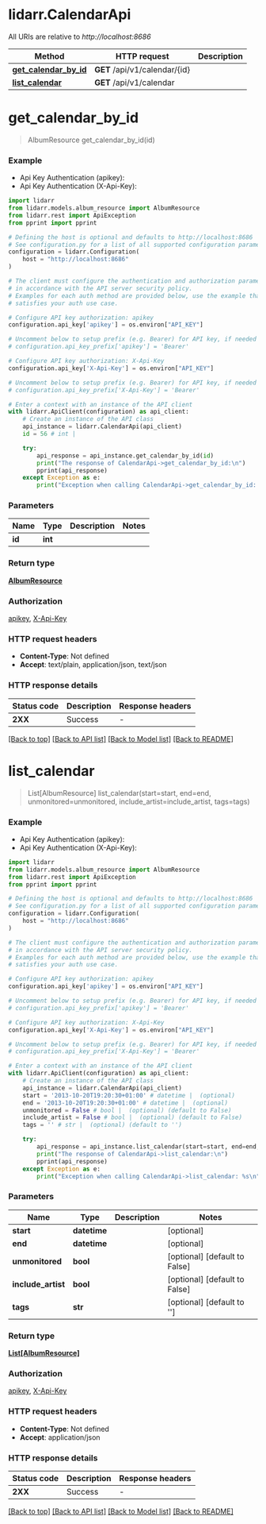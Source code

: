 # lidarr.CalendarApi

All URIs are relative to *http://localhost:8686*

Method | HTTP request | Description
------------- | ------------- | -------------
[**get_calendar_by_id**](CalendarApi.md#get_calendar_by_id) | **GET** /api/v1/calendar/{id} | 
[**list_calendar**](CalendarApi.md#list_calendar) | **GET** /api/v1/calendar | 


# **get_calendar_by_id**
> AlbumResource get_calendar_by_id(id)



### Example

* Api Key Authentication (apikey):
* Api Key Authentication (X-Api-Key):

```python
import lidarr
from lidarr.models.album_resource import AlbumResource
from lidarr.rest import ApiException
from pprint import pprint

# Defining the host is optional and defaults to http://localhost:8686
# See configuration.py for a list of all supported configuration parameters.
configuration = lidarr.Configuration(
    host = "http://localhost:8686"
)

# The client must configure the authentication and authorization parameters
# in accordance with the API server security policy.
# Examples for each auth method are provided below, use the example that
# satisfies your auth use case.

# Configure API key authorization: apikey
configuration.api_key['apikey'] = os.environ["API_KEY"]

# Uncomment below to setup prefix (e.g. Bearer) for API key, if needed
# configuration.api_key_prefix['apikey'] = 'Bearer'

# Configure API key authorization: X-Api-Key
configuration.api_key['X-Api-Key'] = os.environ["API_KEY"]

# Uncomment below to setup prefix (e.g. Bearer) for API key, if needed
# configuration.api_key_prefix['X-Api-Key'] = 'Bearer'

# Enter a context with an instance of the API client
with lidarr.ApiClient(configuration) as api_client:
    # Create an instance of the API class
    api_instance = lidarr.CalendarApi(api_client)
    id = 56 # int | 

    try:
        api_response = api_instance.get_calendar_by_id(id)
        print("The response of CalendarApi->get_calendar_by_id:\n")
        pprint(api_response)
    except Exception as e:
        print("Exception when calling CalendarApi->get_calendar_by_id: %s\n" % e)
```



### Parameters


Name | Type | Description  | Notes
------------- | ------------- | ------------- | -------------
 **id** | **int**|  | 

### Return type

[**AlbumResource**](AlbumResource.md)

### Authorization

[apikey](../README.md#apikey), [X-Api-Key](../README.md#X-Api-Key)

### HTTP request headers

 - **Content-Type**: Not defined
 - **Accept**: text/plain, application/json, text/json

### HTTP response details

| Status code | Description | Response headers |
|-------------|-------------|------------------|
**2XX** | Success |  -  |

[[Back to top]](#) [[Back to API list]](../README.md#documentation-for-api-endpoints) [[Back to Model list]](../README.md#documentation-for-models) [[Back to README]](../README.md)

# **list_calendar**
> List[AlbumResource] list_calendar(start=start, end=end, unmonitored=unmonitored, include_artist=include_artist, tags=tags)



### Example

* Api Key Authentication (apikey):
* Api Key Authentication (X-Api-Key):

```python
import lidarr
from lidarr.models.album_resource import AlbumResource
from lidarr.rest import ApiException
from pprint import pprint

# Defining the host is optional and defaults to http://localhost:8686
# See configuration.py for a list of all supported configuration parameters.
configuration = lidarr.Configuration(
    host = "http://localhost:8686"
)

# The client must configure the authentication and authorization parameters
# in accordance with the API server security policy.
# Examples for each auth method are provided below, use the example that
# satisfies your auth use case.

# Configure API key authorization: apikey
configuration.api_key['apikey'] = os.environ["API_KEY"]

# Uncomment below to setup prefix (e.g. Bearer) for API key, if needed
# configuration.api_key_prefix['apikey'] = 'Bearer'

# Configure API key authorization: X-Api-Key
configuration.api_key['X-Api-Key'] = os.environ["API_KEY"]

# Uncomment below to setup prefix (e.g. Bearer) for API key, if needed
# configuration.api_key_prefix['X-Api-Key'] = 'Bearer'

# Enter a context with an instance of the API client
with lidarr.ApiClient(configuration) as api_client:
    # Create an instance of the API class
    api_instance = lidarr.CalendarApi(api_client)
    start = '2013-10-20T19:20:30+01:00' # datetime |  (optional)
    end = '2013-10-20T19:20:30+01:00' # datetime |  (optional)
    unmonitored = False # bool |  (optional) (default to False)
    include_artist = False # bool |  (optional) (default to False)
    tags = '' # str |  (optional) (default to '')

    try:
        api_response = api_instance.list_calendar(start=start, end=end, unmonitored=unmonitored, include_artist=include_artist, tags=tags)
        print("The response of CalendarApi->list_calendar:\n")
        pprint(api_response)
    except Exception as e:
        print("Exception when calling CalendarApi->list_calendar: %s\n" % e)
```



### Parameters


Name | Type | Description  | Notes
------------- | ------------- | ------------- | -------------
 **start** | **datetime**|  | [optional] 
 **end** | **datetime**|  | [optional] 
 **unmonitored** | **bool**|  | [optional] [default to False]
 **include_artist** | **bool**|  | [optional] [default to False]
 **tags** | **str**|  | [optional] [default to &#39;&#39;]

### Return type

[**List[AlbumResource]**](AlbumResource.md)

### Authorization

[apikey](../README.md#apikey), [X-Api-Key](../README.md#X-Api-Key)

### HTTP request headers

 - **Content-Type**: Not defined
 - **Accept**: application/json

### HTTP response details

| Status code | Description | Response headers |
|-------------|-------------|------------------|
**2XX** | Success |  -  |

[[Back to top]](#) [[Back to API list]](../README.md#documentation-for-api-endpoints) [[Back to Model list]](../README.md#documentation-for-models) [[Back to README]](../README.md)

